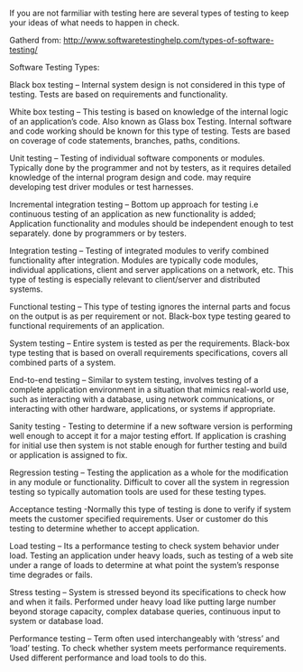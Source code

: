 If you are not farmiliar with testing here are several types of testing
to keep your ideas of what needs to happen in check.

Gatherd from: http://www.softwaretestinghelp.com/types-of-software-testing/


Software Testing Types:

Black box testing – Internal system design is not considered in this type of testing. Tests are based on requirements and functionality.

White box testing – This testing is based on knowledge of the internal logic of an application’s code. Also known as Glass box Testing. Internal software and code working should be known for this type of testing. Tests are based on coverage of code statements, branches, paths, conditions.

Unit testing – Testing of individual software components or modules. Typically done by the programmer and not by testers, as it requires detailed knowledge of the internal program design and code. may require developing test driver modules or test harnesses.

Incremental integration testing – Bottom up approach for testing i.e continuous testing of an application as new functionality is added; Application functionality and modules should be independent enough to test separately. done by programmers or by testers.

Integration testing – Testing of integrated modules to verify combined functionality after integration. Modules are typically code modules, individual applications, client and server applications on a network, etc. This type of testing is especially relevant to client/server and distributed systems.

Functional testing – This type of testing ignores the internal parts and focus on the output is as per requirement or not. Black-box type testing geared to functional requirements of an application.

System testing – Entire system is tested as per the requirements. Black-box type testing that is based on overall requirements specifications, covers all combined parts of a system.

End-to-end testing – Similar to system testing, involves testing of a complete application environment in a situation that mimics real-world use, such as interacting with a database, using network communications, or interacting with other hardware, applications, or systems if appropriate.

Sanity testing - Testing to determine if a new software version is performing well enough to accept it for a major testing effort. If application is crashing for initial use then system is not stable enough for further testing and build or application is assigned to fix.

Regression testing – Testing the application as a whole for the modification in any module or functionality. Difficult to cover all the system in regression testing so typically automation tools are used for these testing types.

Acceptance testing -Normally this type of testing is done to verify if system meets the customer specified requirements. User or customer do this testing to determine whether to accept application.

Load testing – Its a performance testing to check system behavior under load. Testing an application under heavy loads, such as testing of a web site under a range of loads to determine at what point the system’s response time degrades or fails.

Stress testing – System is stressed beyond its specifications to check how and when it fails. Performed under heavy load like putting large number beyond storage capacity, complex database queries, continuous input to system or database load.

Performance testing – Term often used interchangeably with ‘stress’ and ‘load’ testing. To check whether system meets performance requirements. Used different performance and load tools to do this.